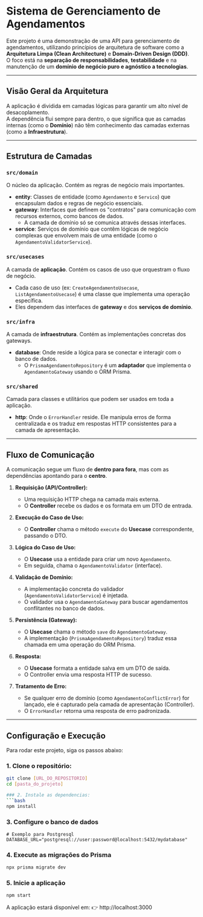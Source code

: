 # Sistema de Gerenciamento de Agendamentos  

Este projeto é uma demonstração de uma API para gerenciamento de agendamentos, utilizando princípios de arquitetura de software como a **Arquitetura Limpa (Clean Architecture)** e **Domain-Driven Design (DDD)**.  
O foco está na **separação de responsabilidades**, **testabilidade** e na manutenção de um **domínio de negócio puro e agnóstico a tecnologias**.  

---

## Visão Geral da Arquitetura  

A aplicação é dividida em camadas lógicas para garantir um alto nível de desacoplamento.  
A dependência flui sempre para dentro, o que significa que as camadas internas (como o **Domínio**) não têm conhecimento das camadas externas (como a **Infraestrutura**).  

---

## Estrutura de Camadas  

### `src/domain`  
O núcleo da aplicação. Contém as regras de negócio mais importantes.  

- **entity**: Classes de entidade (como `Agendamento` e `Servico`) que encapsulam dados e regras de negócio essenciais.  
- **gateway**: Interfaces que definem os "contratos" para comunicação com recursos externos, como bancos de dados.  
  - A camada de domínio só se comunica através dessas interfaces.  
- **service**: Serviços de domínio que contêm lógicas de negócio complexas que envolvem mais de uma entidade (como o `AgendamentoValidatorService`).  

### `src/usecases`  
A camada de **aplicação**. Contém os casos de uso que orquestram o fluxo de negócio.  

- Cada caso de uso (ex: `CreateAgendamentoUsecase`, `ListAgendamentoUsecase`) é uma classe que implementa uma operação específica.  
- Eles dependem das interfaces de **gateway** e dos **serviços de domínio**.  

### `src/infra`  
A camada de **infraestrutura**. Contém as implementações concretas dos gateways.  

- **database**: Onde reside a lógica para se conectar e interagir com o banco de dados.  
  - O `PrismaAgendamentoRepository` é um **adaptador** que implementa o `AgendamentoGateway` usando o ORM Prisma.  

### `src/shared`  
Camada para classes e utilitários que podem ser usados em toda a aplicação.  

- **http**: Onde o `ErrorHandler` reside. Ele manipula erros de forma centralizada e os traduz em respostas HTTP consistentes para a camada de apresentação.  

---

## Fluxo de Comunicação  

A comunicação segue um fluxo de **dentro para fora**, mas com as dependências apontando para o **centro**.  

1. **Requisição (API/Controller):**  
   - Uma requisição HTTP chega na camada mais externa.  
   - O **Controller** recebe os dados e os formata em um DTO de entrada.  

2. **Execução do Caso de Uso:**  
   - O **Controller** chama o método `execute` do **Usecase** correspondente, passando o DTO.  

3. **Lógica do Caso de Uso:**  
   - O **Usecase** usa a entidade para criar um novo `Agendamento`.  
   - Em seguida, chama o `AgendamentoValidator` (interface).  

4. **Validação de Domínio:**  
   - A implementação concreta do validador (`AgendamentoValidatorService`) é injetada.  
   - O validador usa o `AgendamentoGateway` para buscar agendamentos conflitantes no banco de dados.  

5. **Persistência (Gateway):**  
   - O **Usecase** chama o método `save` do `AgendamentoGateway`.  
   - A implementação (`PrismaAgendamentoRepository`) traduz essa chamada em uma operação do ORM Prisma.  

6. **Resposta:**  
   - O **Usecase** formata a entidade salva em um DTO de saída.  
   - O Controller envia uma resposta HTTP de sucesso.  

7. **Tratamento de Erro:**  
   - Se qualquer erro de domínio (como `AgendamentoConflictError`) for lançado, ele é capturado pela camada de apresentação (Controller).  
   - O `ErrorHandler` retorna uma resposta de erro padronizada.  

---

## Configuração e Execução  

Para rodar este projeto, siga os passos abaixo:  

### 1. Clone o repositório:  
```bash
git clone [URL_DO_REPOSITORIO]
cd [pasta_do_projeto]

### 2. Instale as dependencias:
```bash
npm install
```

### 3. Configure o banco de dados
```env
# Exemplo para Postgresql
DATABASE_URL="postgresql://user:password@localhost:5432/mydatabase"
```
### 4. Execute as migrações do Prisma
```bash
npx prisma migrate dev
```
### 5. Inicie a aplicação
```bash
npm start
```
A aplicação estará disponível em:
👉 http://localhost:3000